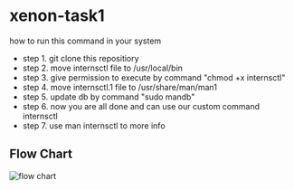 # xenon-task1


how to run this command in your system

- step 1.  git clone this repositiory
- step 2. move internsctl file to /usr/local/bin
- step 3. give permission to execute by command "chmod +x internsctl"
- step 4. move internsctl.1 file to /usr/share/man/man1
- step 5. update db by command "sudo mandb"
- step 6. now you are all done and can use our custom command internsctl
- step 7. use man internsctl to more info


## Flow Chart
![flow chart](https://github.com/pankajsh5/xenon-task1/assets/120113677/8e9a552a-9f1b-4752-b5ff-82b15fdd9092)
